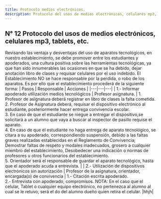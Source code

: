 ```yaml
---
title: Protocolo medios electrónicos.
description: Protocolo del usos de medios electrónicos, celulares mp3, tablets, etc.
---
```

## N° 12 Protocolo del usos de medios electrónicos, celulares mp3, tablets, etc.  
Revisando las ventaja y desventajas del uso de aparatos tecnológicos, en nuestro establecimiento, se debe promover entre los estudiantes y apoderados, una cultura positiva sobre las herramientas tecnológicas, ya que han sido innumerables las ocasiones en que se ha debido, dejar anotación libro de clases y requisar celulares por el uso indebido. El Establecimiento NO se hace responsable por la perdida, o robo de los aparatos. Es por ello que el establecimiento procederá de la siguiente forma:
| Pasos | Responsable | Acciones |
|---|---|---|
| 1.- Informar apoderado utilización medios tecnológicos | Profesor asignatura. | 1. Profesor de asignatura deberá registrar en libro de clases la falta cometida.<br>2. Profesor de Asignatura deberá, requisar el dispositivo electrónico al estudiante, posteriormente hacer entrega convivencia escolar.<br>3. En caso de que el estudiante se niegue a entregar el dispositivo,se solicitará a un alumno que vaya a buscar al inspector de pasillo requise el aparato. <br>4. En caso de que el estudiante no haga entrega de aparato tecnológico, se citara a su apoderado, correspondiendo suspensión, debido a las faltas graves realizadas establecidas en el Reglamento de Convivencia; Demostrar faltas de respeto y modales inadecuados, grosero a cualquier miembro del establecimiento, Desobedecer una indicación o normas de profesores u otros funcionarios del establecimiento.<br>5. Orientador será el responsable de guardar el aparato tecnológico, hasta que el apoderado acuda a entrevista. |
| 2.- Utilización de dispositivos electrónicos sin autorización | Profesor de la asignatura, orientador, encargada(o) de convivencia | 1.- Citación escrita apoderado. <br>2.- Entrevista con apoderado, compromisos. NOTA: En el caso que el celular, Tablet o cualquier equipo electrónico, no pertenezca al alumno al cual se le retuvo, será el do del alumno dueño quien retira el celular. |hhjh|